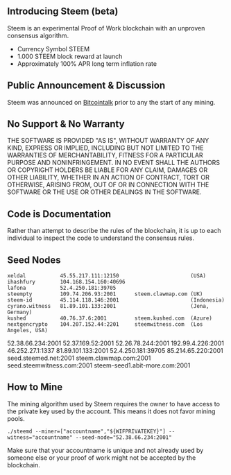 Introducing Steem (beta)
-----------------

Steem is an experimental Proof of Work blockchain with an unproven consensus
algorithm. 

  - Currency Symbol STEEM 
  - 1.000 STEEM block reward at launch
  - Approximately 100% APR long term inflation rate

Public Announcement & Discussion
--------------------------------

Steem was announced on [Bitcointalk](https://bitcointalk.org/index.php?topic=1410943.new) prior to
any the start of any mining.  

No Support & No Warranty 
------------------------
THE SOFTWARE IS PROVIDED "AS IS", WITHOUT WARRANTY OF ANY KIND, EXPRESS OR
IMPLIED, INCLUDING BUT NOT LIMITED TO THE WARRANTIES OF MERCHANTABILITY,
FITNESS FOR A PARTICULAR PURPOSE AND NONINFRINGEMENT. IN NO EVENT SHALL THE
AUTHORS OR COPYRIGHT HOLDERS BE LIABLE FOR ANY CLAIM, DAMAGES OR OTHER
LIABILITY, WHETHER IN AN ACTION OF CONTRACT, TORT OR OTHERWISE, ARISING FROM,
OUT OF OR IN CONNECTION WITH THE SOFTWARE OR THE USE OR OTHER DEALINGS IN
THE SOFTWARE.

Code is Documentation
---------------------

Rather than attempt to describe the rules of the blockchain, it is up to
each individual to inspect the code to understand the consensus rules.  

Seed Nodes
----------

    xeldal           45.55.217.111:12150                       (USA)
    ihashfury        104.168.154.160:40696                    
    lafona           52.4.250.181:39705                       
    steempty         109.74.206.93:2001      steem.clawmap.com (UK)
    steem-id         45.114.118.146:2001                       (Indonesia)
    cyrano.witness   81.89.101.133:2001                        (Jena, Germany)
    kushed           40.76.37.6:2001         steem.kushed.com  (Azure)
    nextgencrypto    104.207.152.44:2201     steemwitness.com  (Los Angeles, USA)

   52.38.66.234:2001
   52.37.169.52:2001
   52.26.78.244:2001
   192.99.4.226:2001
   46.252.27.1:1337
   81.89.101.133:2001
   52.4.250.181:39705
   85.214.65.220:2001
   seed.steemed.net:2001
   steem.clawmap.com:2001
   seed.steemwitness.com:2001
   steem-seed1.abit-more.com:2001


How to Mine
-----------

The mining algorithm used by Steem requires the owner to have access to the private key
used by the account. This means it does not favor mining pools.

    ./steemd --miner=["accountname","${WIFPRIVATEKEY}"] --witness="accountname" --seed-node="52.38.66.234:2001"

Make sure that your accountname is unique and not already used by someone else or your proof of work
might not be accepted by the blockchain.
